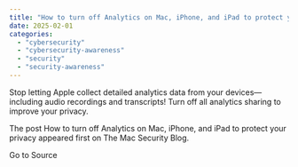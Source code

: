 ```yaml
---
title: "How to turn off Analytics on Mac, iPhone, and iPad to protect your privacy"
date: 2025-02-01
categories: 
  - "cybersecurity"
  - "cybersecurity-awareness"
  - "security"
  - "security-awareness"
---
```


Stop letting Apple collect detailed analytics data from your devices—including audio recordings and transcripts! Turn off all analytics sharing to improve your privacy.

The post How to turn off Analytics on Mac, iPhone, and iPad to protect your privacy appeared first on The Mac Security Blog.

Go to Source
